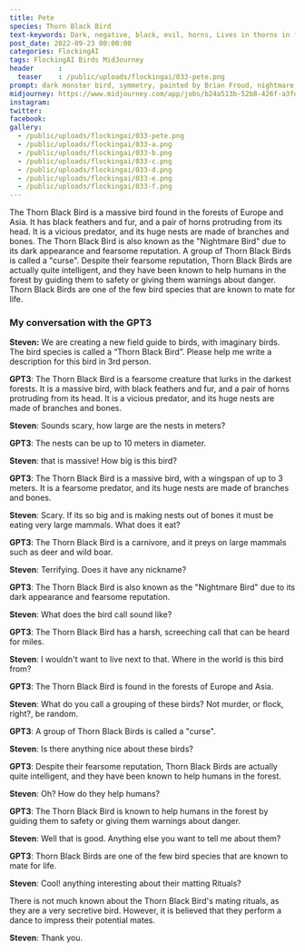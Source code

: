```yaml
---
title: Pete
species: Thorn Black Bird
text-keywords: Dark, negative, black, evil, horns, Lives in thorns in forests, Makes huge nests of branches, dark monster bird
post_date: 2022-09-23 00:00:00
categories: FlockingAI
tags: FlockingAI Birds MidJourney 
header      :
  teaser    : /public/uploads/flockingai/033-pete.png
prompt: dark monster bird, symmetry, painted by Brian Froud, nightmare, detalles, 8k, celtic designs, on a dry forest
midjourney: https://www.midjourney.com/app/jobs/b24a513b-52b8-426f-a3fd-bcdb6fe8b647
instagram: 
twitter: 
facebook: 
gallery: 
  - /public/uploads/flockingai/033-pete.png
  - /public/uploads/flockingai/033-a.png
  - /public/uploads/flockingai/033-b.png
  - /public/uploads/flockingai/033-c.png
  - /public/uploads/flockingai/033-d.png
  - /public/uploads/flockingai/033-e.png
  - /public/uploads/flockingai/033-f.png
---
```


The Thorn Black Bird is a massive bird found in the forests of Europe and Asia. It has black feathers and fur, and a pair of horns protruding from its head. It is a vicious predator, and its huge nests are made of branches and bones. The Thorn Black Bird is also known as the "Nightmare Bird" due to its dark appearance and fearsome reputation. A group of Thorn Black Birds is called a "curse". Despite their fearsome reputation, Thorn Black Birds are actually quite intelligent, and they have been known to help humans in the forest by guiding them to safety or giving them warnings about danger. Thorn Black Birds are one of the few bird species that are known to mate for life.

### My conversation with the GPT3

**Steven:** We are creating a new field guide to birds, with imaginary birds. The bird species is called a “Thorn Black Bird”. Please help me write a description for this bird in 3rd person.

**GPT3**: The Thorn Black Bird is a fearsome creature that lurks in the darkest forests. It is a massive bird, with black feathers and fur, and a pair of horns protruding from its head. It is a vicious predator, and its huge nests are made of branches and bones.

**Steven**: Sounds scary, how large are the nests in meters?

**GPT3**: The nests can be up to 10 meters in diameter.

**Steven**: that is massive! How big is this bird?

**GPT3**: The Thorn Black Bird is a massive bird, with a wingspan of up to 3 meters. It is a fearsome predator, and its huge nests are made of branches and bones.

**Steven**: Scary. If its so big and is making nests out of bones it must be eating very large mammals. What does it eat?

**GPT3**: The Thorn Black Bird is a carnivore, and it preys on large mammals such as deer and wild boar.

**Steven**: Terrifying. Does it have any nickname?

**GPT3**: The Thorn Black Bird is also known as the "Nightmare Bird" due to its dark appearance and fearsome reputation.

**Steven**: What does the bird call sound like?

**GPT3**: The Thorn Black Bird has a harsh, screeching call that can be heard for miles.

**Steven**: I wouldn't want to live next to that. Where in the world is this bird from?

**GPT3**: The Thorn Black Bird is found in the forests of Europe and Asia.

**Steven**: What do you call a grouping of these birds? Not murder, or flock, right?, be random.

**GPT3**: A group of Thorn Black Birds is called a "curse".

**Steven**: Is there anything nice about these birds?

**GPT3**: Despite their fearsome reputation, Thorn Black Birds are actually quite intelligent, and they have been known to help humans in the forest.

**Steven**: Oh? How do they help humans?

**GPT3**: The Thorn Black Bird is known to help humans in the forest by guiding them to safety or giving them warnings about danger.

**Steven**: Well that is good. Anything else you want to tell me about them?

**GPT3**: Thorn Black Birds are one of the few bird species that are known to mate for life.

**Steven**: Cool! anything interesting about their matting Rituals?

There is not much known about the Thorn Black Bird's mating rituals, as they are a very secretive bird. However, it is believed that they perform a dance to impress their potential mates.

**Steven**: Thank you.
